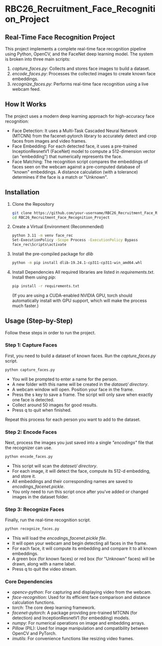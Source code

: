 # RBC26_Recruitment_Face_Recognition_Project

## Real-Time Face Recognition Project

This project implements a complete real-time face recognition pipeline using Python, OpenCV, and the FaceNet deep learning model. The system is broken into three main scripts:

1. *capture_faces.py*: Collects and stores face images to build a dataset.
2. *encode_faces.py*: Processes the collected images to create known face embeddings.
3. *recognize_faces.py*: Performs real-time face recognition using a live webcam feed.

## How It Works

The project uses a modern deep learning approach for high-accuracy face recognition:

- Face Detection: It uses a Multi-Task Cascaded Neural Network (MTCNN) from the facenet-pytorch library to accurately detect and crop faces from images and video frames.
- Face Embedding: For each detected face, it uses a pre-trained InceptionResnetV1 (FaceNet) model to compute a 512-dimension vector (an "embedding") that numerically represents the face.
- Face Matching: The recognition script compares the embeddings of faces seen on the webcam against a pre-computed database of "known" embeddings. A distance calculation (with a tolerance) determines if the face is a match or "Unknown".

## Installation

1. Clone the Repository
   ```bash
   git clone https://github.com/your-username/RBC26_Recruitment_Face_Recognition_Project.git
   cd RBC26_Recruitment_Face_Recognition_Project
   ```
2. Create a Virtual Environment (Recommended)
   ```bash
   python 3.11 -m venv face_rec
   Set-ExecutionPolicy -Scope Process -ExecutionPolicy Bypass
   face_rec\Scripts\activate
   ```
3. Install the pre-compiled package for *dlib*
   ```bash
   python -m pip install dlib-19.24.1-cp311-cp311-win_amd64.whl
   ```
4. Install Dependencies All required libraries are listed in *requirements.txt*. Install them using *pip*:
   ```bash
   pip install -r requirements.txt
   ```
   (If you are using a CUDA-enabled NVIDIA GPU, torch should automatically install with GPU support, which will make the process much faster.)

## Usage (Step-by-Step)

Follow these steps in order to run the project.

### Step 1: Capture Faces

First, you need to build a dataset of known faces. Run the *capture_faces.py* script.

```bash
python capture_faces.py
```

- You will be prompted to enter a name for the person.
- A new folder with this name will be created in the *dataset/ directory*.
- A webcam window will open. Position your face in the frame.
- Press the s key to save a frame. The script will only save when exactly one face is detected.
- Collect around 50 images for good results.
- Press q to quit when finished.

Repeat this process for each person you want to add to the dataset.

### Step 2: Encode Faces

Next, process the images you just saved into a single *"encodings"* file that the recognizer can use.

```bash
python encode_faces.py
```

- This script will scan the *dataset/ directory*.
- For each image, it will detect the face, compute its 512-d embedding, and store it.
- All embeddings and their corresponding names are saved to *encodings_facenet.pickle*.
- You only need to run this script once after you've added or changed images in the dataset folder.

### Step 3: Recognize Faces

Finally, run the real-time recognition script.

```bash
python recognize_faces.py
```

- This will load the *encodings_facenet.pickle file*.
- It will open your webcam and begin detecting all faces in the frame.
- For each face, it will compute its embedding and compare it to all known embeddings.
- A green box (for known faces) or red box (for "Unknown" faces) will be drawn, along with a name label.
- Press q to quit the video stream.

### Core Dependencies

- *opencv-python*: For capturing and displaying video from the webcam.
- *face-recognition*: Used for its efficient face comparison and distance calculation functions.
- *torch*: The core deep learning framework.
- *facenet-pytorch*: A package providing pre-trained MTCNN (for detection) and InceptionResnetV1 (for embedding) models.
- *numpy*: For numerical operations on image and embedding arrays.
- *Pillow* (PIL): Used for image manipulation and compatibility between OpenCV and PyTorch.
- *imutils*: For convenience functions like resizing video frames.
